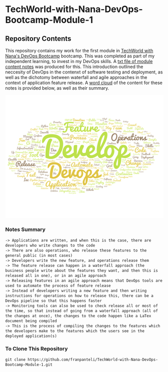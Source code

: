 # TechWorld-with-Nana-DevOps-Bootcamp-Module-1
## Repository Contents 
This repository contains my work for the first module in [TechWorld with Nana's DevOps Bootcamp](https://www.techworld-with-nana.com/devops-bootcamp) bootcamp. This was completed as part of my independent learning, to invest in my DevOps skills. A [txt file of module content notes](https://raw.githubusercontent.com/franpanteli/TechWorld-with-Nana-DevOps-Bootcamp-Module-1/refs/heads/main/TWN%20DevOps%20Module%201%20Study%20Notes.txt) was produced for this. This introduction outlined the neccesity of DevOps in the contenxt of software testing and deployment, as well as the dichotomy between waterfall and agile approaches in the context of application feature release. A [word cloud](https://wordart.com/) of the content for these notes is provided below, as well as their summary.  

<img width="872" alt="Screenshot 2025-01-19 at 15 36 10" src="https://github.com/franpanteli/TechWorld-with-Nana-DevOps-Bootcamp-Module-1/blob/main/Screenshot%202025-05-26%20at%2017.35.41.png" />

### Notes Summary
	-> Applications are written, and when this is the case, there are developers who write changes to the code 
	-> There are also operations, who release these features to the general public (in most cases)
	-> Developers write the new feature, and operations release them 
	-> The feature release can happen in a waterfall approach (the business people write about the features they want, and then this is released all in one), or in an agile approach 
	-> Releasing features in an agile approach means that DevOps tools are used to automate the process of feature release
	-> Instead of developers writing a new feature and then writing instructions for operations on how to release this, there can be a DevOps pipeline so that this happens faster
	-> Monitoring tools can also be used to check release all or most of the time, so that instead of going from a waterfall approach (all of the changes at once), the changes to the code happen like a LaTex document being compiled 
	-> This is the process of compiling the changes to the features which the developers make to the features which the users see in the deployed application(s)

### To Clone This Repository
```
git clone https://github.com/franpanteli/TechWorld-with-Nana-DevOps-Bootcamp-Module-1.git
